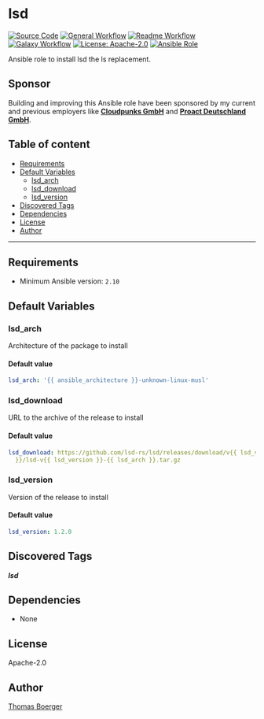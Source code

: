 # lsd

[![Source Code](https://img.shields.io/badge/github-source%20code-blue?logo=github&logoColor=white)](https://github.com/rolehippie/lsd)
[![General Workflow](https://github.com/rolehippie/lsd/actions/workflows/general.yml/badge.svg)](https://github.com/rolehippie/lsd/actions/workflows/general.yml)
[![Readme Workflow](https://github.com/rolehippie/lsd/actions/workflows/docs.yml/badge.svg)](https://github.com/rolehippie/lsd/actions/workflows/docs.yml)
[![Galaxy Workflow](https://github.com/rolehippie/lsd/actions/workflows/galaxy.yml/badge.svg)](https://github.com/rolehippie/lsd/actions/workflows/galaxy.yml)
[![License: Apache-2.0](https://img.shields.io/github/license/rolehippie/lsd)](https://github.com/rolehippie/lsd/blob/master/LICENSE)
[![Ansible Role](https://img.shields.io/badge/role-rolehippie.lsd-blue)](https://galaxy.ansible.com/rolehippie/lsd)

Ansible role to install lsd the ls replacement.

## Sponsor

Building and improving this Ansible role have been sponsored by my current and previous employers like **[Cloudpunks GmbH](https://cloudpunks.de)** and **[Proact Deutschland GmbH](https://www.proact.eu)**.

## Table of content

- [Requirements](#requirements)
- [Default Variables](#default-variables)
  - [lsd_arch](#lsd_arch)
  - [lsd_download](#lsd_download)
  - [lsd_version](#lsd_version)
- [Discovered Tags](#discovered-tags)
- [Dependencies](#dependencies)
- [License](#license)
- [Author](#author)

---

## Requirements

- Minimum Ansible version: `2.10`

## Default Variables

### lsd_arch

Architecture of the package to install

#### Default value

```YAML
lsd_arch: '{{ ansible_architecture }}-unknown-linux-musl'
```

### lsd_download

URL to the archive of the release to install

#### Default value

```YAML
lsd_download: https://github.com/lsd-rs/lsd/releases/download/v{{ lsd_version 
  }}/lsd-v{{ lsd_version }}-{{ lsd_arch }}.tar.gz
```

### lsd_version

Version of the release to install

#### Default value

```YAML
lsd_version: 1.2.0
```

## Discovered Tags

**_lsd_**

## Dependencies

- None

## License

Apache-2.0

## Author

[Thomas Boerger](https://github.com/tboerger)
